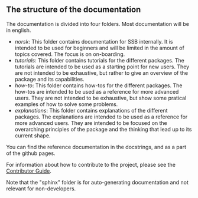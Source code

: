 ## The structure of the documentation

The documentation is divided into four folders. Most documentation will be in english.
- *norsk*: This folder contains documentation for SSB internally. It is intended to be used for beginners and will be limited in the amount of topics covered. The focus is on on-boarding.
- *tutorials*: This folder contains tutorials for the different packages. The tutorials are intended to be used as a starting point for new users. They are not intended to be exhaustive, but rather to give an overview of the package and its capabilities.
- *how-to*: This folder contains how-tos for the different packages. The how-tos are intended to be used as a reference for more advanced users. They are not intended to be exhaustive, but show some pratical examples of how to solve some problems.
- *explanations*: This folder contains explanations of the different packages. The explanations are intended to be used as a reference for more advanced users. They are intended to be focused on the overarching principles of the package and the thinking that lead up to its current shape.

You can find the reference documentation in the docstrings, and as a part of the github pages.

For information about how to contribute to the project, please see the [Contributor Guide].

Note that the "sphinx" folder is for auto-generating documentation and not relevant for non-developers.

<!-- github-only -->

[contributor guide]: https://github.com/statisticsnorway/ssb-dash-framework/blob/main/CONTRIBUTING.md
